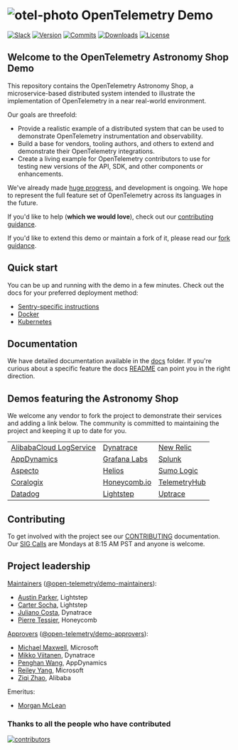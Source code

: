 # ![otel-photo](./docs/img/opentelemetry-logo-nav.png) OpenTelemetry Demo

[![Slack](https://img.shields.io/badge/slack-@cncf/otel/demo-brightgreen.svg?logo=slack)](https://cloud-native.slack.com/archives/C03B4CWV4DA)
[![Version](https://img.shields.io/github/v/release/open-telemetry/opentelemetry-demo?color=blueviolet)](https://github.com/open-telemetry/opentelemetry-demo/releases)
[![Commits](https://img.shields.io/github/commits-since/open-telemetry/opentelemetry-demo/latest?color=ff69b4&include_prereleases)](https://github.com/open-telemetry/opentelemetry-demo/graphs/commit-activity)
[![Downloads](https://img.shields.io/docker/pulls/otel/demo)](https://hub.docker.com/r/otel/demo)
[![License](https://img.shields.io/badge/License-Apache_2.0-blue.svg?color=red)](https://github.com/open-telemetry/opentelemetry-demo/blob/main/LICENSE)

## Welcome to the OpenTelemetry Astronomy Shop Demo

This repository contains the OpenTelemetry Astronomy Shop, a microservice-based
distributed system intended to illustrate the implementation of OpenTelemetry in
a near real-world environment.

Our goals are threefold:

- Provide a realistic example of a distributed system that can be used to
  demonstrate OpenTelemetry instrumentation and observability.
- Build a base for vendors, tooling authors, and others to extend and
  demonstrate their OpenTelemetry integrations.
- Create a living example for OpenTelemetry contributors to use for testing new
  versions of the API, SDK, and other components or enhancements.

We've already made [huge
progress](https://github.com/open-telemetry/opentelemetry-demo/blob/main/CHANGELOG.md),
and development is ongoing. We hope to represent the full feature set of
OpenTelemetry across its languages in the future.

If you'd like to help (**which we would love**), check out our [contributing
guidance](./CONTRIBUTING.md).

If you'd like to extend this demo or maintain a fork of it, please read our
[fork guidance](./docs/forking.md).

## Quick start

You can be up and running with the demo in a few minutes. Check out the docs for
your preferred deployment method:

- [Sentry-specific instructions](./README.sentry.md)
- [Docker](./docs/docker_deployment.md)
- [Kubernetes](./docs/kubernetes_deployment.md)

## Documentation

We have detailed documentation available in the [docs](./docs/) folder. If you're
curious about a specific feature the docs [README](./docs/README.md) can point
you in the right direction.

## Demos featuring the Astronomy Shop

We welcome any vendor to fork the project to demonstrate their services and
adding a link below. The community is committed to maintaining the project and
keeping it up to date for you.

|                                                                                                                   |                                                                                                 |                                                                                              |
|-------------------------------------------------------------------------------------------------------------------|-------------------------------------------------------------------------------------------------|----------------------------------------------------------------------------------------------|
| [AlibabaCloud LogService](https://github.com/aliyun-sls/opentelemetry-demo)                                       | [Dynatrace](https://www.dynatrace.com/news/blog/opentelemetry-demo-application-with-dynatrace/) | [New Relic](https://github.com/newrelic/opentelemetry-demo)                                  |
| [AppDynamics](https://www.appdynamics.com/blog/cloud/how-to-observe-opentelemetry-demo-app-in-appdynamics-cloud/) | [Grafana Labs](https://github.com/grafana/opentelemetry-demo)                                   | [Splunk](https://github.com/signalfx/opentelemetry-demo)                                     |
| [Aspecto](https://github.com/aspecto-io/opentelemetry-demo)                                                       | [Helios](https://otelsandbox.gethelios.dev)                                                     | [Sumo Logic](https://github.com/SumoLogic/opentelemetry-demo)                                |
| [Coralogix](https://coralogix.com/blog/configure-otel-demo-send-telemetry-data-coralogix)                         | [Honeycomb.io](https://github.com/honeycombio/opentelemetry-demo)                               | [TelemetryHub](https://github.com/TelemetryHub/opentelemetry-demo/tree/telemetryhub-backend) |
| [Datadog](https://github.com/DataDog/opentelemetry-demo)                                                          | [Lightstep](https://github.com/lightstep/opentelemetry-demo)                                    | [Uptrace](https://github.com/uptrace/uptrace/tree/master/example/opentelemetry-demo)         |

## Contributing

To get involved with the project see our [CONTRIBUTING](CONTRIBUTING.md)
documentation. Our [SIG Calls](CONTRIBUTING.md#join-a-sig-call) are Mondays at
8:15 AM PST and anyone is welcome.

## Project leadership

[Maintainers](https://github.com/open-telemetry/community/blob/main/community-membership.md#maintainer)
([@open-telemetry/demo-maintainers](https://github.com/orgs/open-telemetry/teams/demo-maintainers)):

- [Austin Parker](https://github.com/austinlparker), Lightstep
- [Carter Socha](https://github.com/cartersocha), Lightstep
- [Juliano Costa](https://github.com/julianocosta89), Dynatrace
- [Pierre Tessier](https://github.com/puckpuck), Honeycomb

[Approvers](https://github.com/open-telemetry/community/blob/main/community-membership.md#approver)
([@open-telemetry/demo-approvers](https://github.com/orgs/open-telemetry/teams/demo-approvers)):

- [Michael Maxwell](https://github.com/mic-max), Microsoft
- [Mikko Viitanen](https://github.com/mviitane), Dynatrace
- [Penghan Wang](https://github.com/wph95), AppDynamics
- [Reiley Yang](https://github.com/reyang), Microsoft
- [Ziqi Zhao](https://github.com/fatsheep9146), Alibaba

Emeritus:

- [Morgan McLean](https://github.com/mtwo)

### Thanks to all the people who have contributed

[![contributors](https://contributors-img.web.app/image?repo=open-telemetry/opentelemetry-demo)](https://github.com/open-telemetry/opentelemetry-demo/graphs/contributors)
